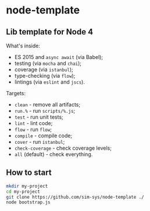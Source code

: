 # node-template
## Lib template for Node 4

What's inside:

 - ES 2015 and `async await` (via Babel);
 - testing (via `mocha` and `chai`);
 - coverage (via `istanbul`);
 - type-checking (via `flow`);
 - lintings (via `eslint` and `jscs`).

Targets:

 - `clean` - remove all artifacts;
 - `run.%` - run `scripts/%.js`;
 - `test` - run unit tests;
 - `lint` - lint code;
 - `flow` - run `flow`;
 - `compile` - compile code;
 - `cover` - run `istanbul`;
 - `check-coverage` - check coverage levels;
 - `all` (default) - check everything.

## How to start

```bash
mkdir my-project
cd my-project
git clone https://github.com/sim-sys/node-template ./
node bootstrap.js
```
